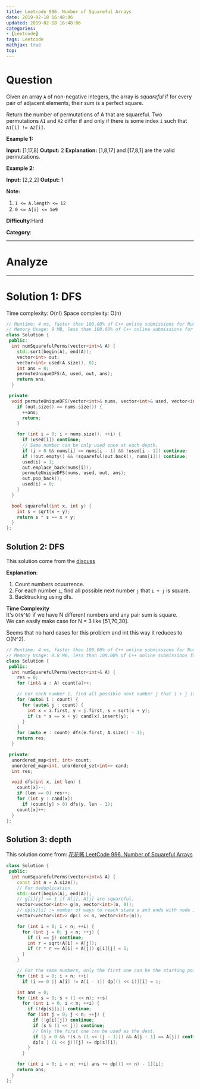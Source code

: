 ```yaml
---
title: Leetcode 996. Number of Squareful Arrays
date: 2019-02-18 16:48:06
updated: 2019-02-18 16:48:06
categories: 
- [Leetcode]
tags: Leetcode
mathjax: true
top:
---
```


# Question

Given an array  `A`  of non-negative integers, the array is  _squareful_  if for every pair of adjacent elements, their sum is a perfect square.

Return the number of permutations of A that are squareful. Two permutations  `A1`  and  `A2`  differ if and only if there is some index  `i`  such that  `A1[i] != A2[i]`.

**Example 1:**

**Input:** [1,17,8]
**Output:** 2
**Explanation:** 
[1,8,17] and [17,8,1] are the valid permutations.

**Example 2:**

**Input:** [2,2,2]
**Output:** 1

**Note:**

1. `1 <= A.length <= 12`
2. `0 <= A[i] <= 1e9`

**Difficulty**:Hard

**Category**:

<!-- more -->

------------

# Analyze

------------

# Solution 1: DFS

Time complexity: O(n!)
Space complexity: O(n)

```cpp
// Runtime: 4 ms, faster than 100.00% of C++ online submissions for Number of Squareful Arrays.
// Memory Usage: 9 MB, less than 100.00% of C++ online submissions for Number of Squareful Arrays.
class Solution {
 public:
  int numSquarefulPerms(vector<int>& A) {
    std::sort(begin(A), end(A));
    vector<int> out;
    vector<int> used(A.size(), 0);
    int ans = 0;
    permuteUniqueDFS(A, used, out, ans);
    return ans;
  }

 private:
  void permuteUniqueDFS(vector<int>& nums, vector<int>& used, vector<int>& out, int& ans) {
    if (out.size() == nums.size()) {
      ++ans;
      return;
    }

    for (int i = 0; i < nums.size(); ++i) {
      if (used[i]) continue;
      // Same number can be only used once at each depth.
      if (i > 0 && nums[i] == nums[i - 1] && !used[i - 1]) continue;
      if (!out.empty() && !squareful(out.back(), nums[i])) continue;
      used[i] = 1;
      out.emplace_back(nums[i]);
      permuteUniqueDFS(nums, used, out, ans);
      out.pop_back();
      used[i] = 0;
    }
  }

  bool squareful(int x, int y) {
    int s = sqrt(x + y);
    return s * s == x + y;
  }
};
```

## Solution 2: DFS

This solution come from the [discuss](https://leetcode.com/problems/number-of-squareful-arrays/discuss/238562/C%2B%2BPython-Backtracking)

**Explanation**:

1. Count numbers ocuurrence.
2. For each number  `i`, find all possible next number  `j`  that  `i + j`  is square.
3. Backtracking using dfs.

**Time Complexity**  
It's  `O(N^N)`  if we have N different numbers and any pair sum is square.  
We can easily make case for N = 3 like [51,70,30].

Seems that no hard cases for this problem and int this way it reduces to O(N^2).

```cpp
// Runtime: 4 ms, faster than 100.00% of C++ online submissions for Number of Squareful Arrays.
// Memory Usage: 8.8 MB, less than 100.00% of C++ online submissions for Number of Squareful 
class Solution {
 public:
  int numSquarefulPerms(vector<int>& A) {
    res = 0;
    for (int& a : A) count[a]++;

    // For each number i, find all possible next number j that i + j is square.
    for (auto& i : count) {
      for (auto& j : count) {
        int x = i.first, y = j.first, s = sqrt(x + y);
        if (s * s == x + y) cand[x].insert(y);
      }
    }
    for (auto e : count) dfs(e.first, A.size() - 1);
    return res;
  }

 private:
  unordered_map<int, int> count;
  unordered_map<int, unordered_set<int>> cand;
  int res;

  void dfs(int x, int len) {
    count[x]--;
    if (len == 0) res++;
    for (int y : cand[x])
      if (count[y] > 0) dfs(y, len - 1);
    count[x]++;
  }
};
```

## Solution 3: depth

This solution come from: [花花酱 LeetCode 996. Number of Squareful Arrays](https://zxi.mytechroad.com/blog/searching/leetcode-996-number-of-squareful-arrays/)

<!-- TODO: Understand this solution -->

```cpp
class Solution {
 public:
  int numSquarefulPerms(vector<int>& A) {
    const int n = A.size();
    // For deduplication.
    std::sort(begin(A), end(A));
    // g[i][j] == 1 if A[i], A[j] are squareful.
    vector<vector<int>> g(n, vector<int>(n, 0));
    // dp[s][i] := number of ways to reach state s and ends with node i.
    vector<vector<int>> dp(1 << n, vector<int>(n));

    for (int i = 0; i < n; ++i) {
      for (int j = 0; j < n; ++j) {
        if (i == j) continue;
        int r = sqrt(A[i] + A[j]);
        if (r * r == A[i] + A[j]) g[i][j] = 1;
      }
    }

    // For the same numbers, only the first one can be the starting point.
    for (int i = 0; i < n; ++i)
      if (i == 0 || A[i] != A[i - 1]) dp[(1 << i)][i] = 1;

    int ans = 0;
    for (int s = 0; s < (1 << n); ++s)
      for (int i = 0; i < n; ++i) {
        if (!dp[s][i]) continue;
        for (int j = 0; j < n; ++j) {
          if (!g[i][j]) continue;
          if (s & (1 << j)) continue;
          // Only the first one can be used as the dest.
          if (j > 0 && !(s & (1 << (j - 1))) && A[j - 1] == A[j]) continue;
          dp[s | (1 << j)][j] += dp[s][i];
        }
      }

    for (int i = 0; i < n; ++i) ans += dp[(1 << n) - 1][i];
    return ans;
  }
};
```